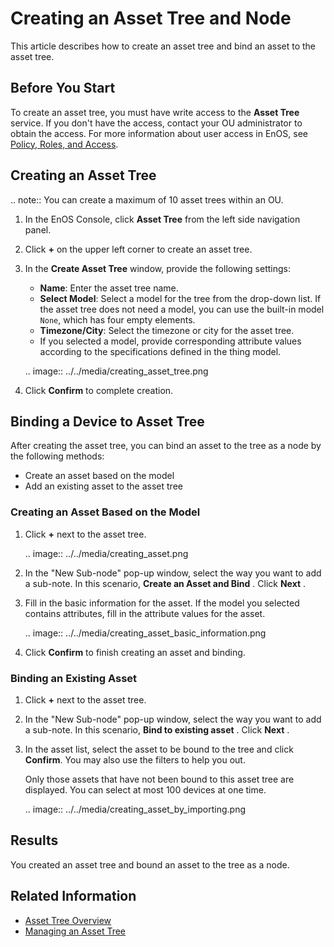 # Creating an Asset Tree and Node

This article describes how to create an asset tree and bind an asset to the asset tree.

## Before You Start

To create an asset tree, you must have write access to the **Asset Tree** service. If you don't have the access, contact your OU administrator to obtain the access. For more information about user access in EnOS, see [Policy, Roles, and Access](/docs/iam/en/latest/access_policy).

## Creating an Asset Tree

.. note:: You can create a maximum of 10 asset trees within an OU.

1. In the EnOS Console, click **Asset Tree** from the left side navigation panel.

2. Click  **+**  on the upper left corner to create an asset tree.

3. In the **Create Asset Tree** window, provide the following settings:

   - **Name**: Enter the asset tree name.
   - **Select Model**: Select a model for the tree from the drop-down list.
     If the asset tree does not need a model, you can use the built-in model `None`, which has four empty elements.
   - **Timezone/City**: Select the timezone or city for the asset tree.
   - If you selected a model, provide corresponding attribute values ​​according to the specifications defined in the thing model.

   .. image:: ../../media/creating_asset_tree.png

4. Click **Confirm** to complete creation.

## Binding a Device to Asset Tree

After creating the asset tree, you can bind an asset to the tree as a node by the following methods:

- Create an asset based on the model
- Add an existing asset to the asset tree

### Creating an Asset Based on the Model

1. Click **+** next to the asset tree.

   .. image:: ../../media/creating_asset.png

2. In the "New Sub-node" pop-up window, select the way you want to add a sub-note. In this scenario, **Create an Asset and Bind** . Click **Next** .

3. Fill in the basic information for the asset. If the model you selected contains attributes, fill in the attribute values for the asset.

   .. image:: ../../media/creating_asset_basic_information.png

4. Click **Confirm** to finish creating an asset and binding.

### Binding an Existing Asset

1. Click **+** next to the asset tree.

2. In the "New Sub-node" pop-up window, select the way you want to add a sub-note. In this scenario, **Bind to existing asset** . Click **Next** .

3. In the asset list, select the asset to be bound to the tree and click **Confirm**. You may also use the filters to help you out.

   Only those assets that have not been bound to this asset tree are displayed. You can select at most 100 devices at one time.

   .. image:: ../../media/creating_asset_by_importing.png

## Results

You created an asset tree and bound an asset to the tree as a node.

## Related Information

- [Asset Tree Overview](assettree_overview)
- [Managing an Asset Tree](managing_assettree)
